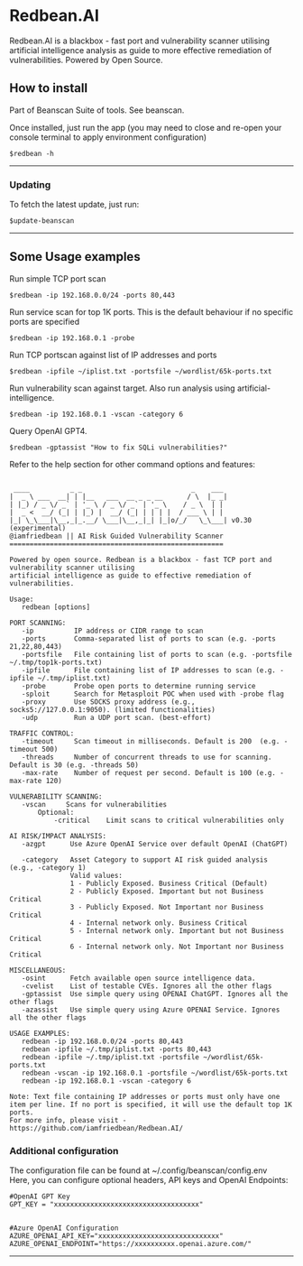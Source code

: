 # Redbean.AI
Redbean.AI is a blackbox - fast port and vulnerability scanner utilising artificial intelligence analysis as guide to more effective remediation of vulnerabilities.
Powered by Open Source.
## How to install 

Part of Beanscan Suite of tools. See beanscan.

Once installed, just run the app (you may need to close and re-open your console terminal to apply environment configuration)     

```
$redbean -h
```

*****
### Updating
To fetch the latest update, just run:
```
$update-beanscan
```   

*****


## Some Usage examples
Run simple TCP port scan
```
$redbean -ip 192.168.0.0/24 -ports 80,443
```

Run service scan for top 1K ports. This is the default behaviour if no specific ports are specified   
```
$redbean -ip 192.168.0.1 -probe
```

Run TCP portscan against list of IP addresses and ports
```
$redbean -ipfile ~/iplist.txt -portsfile ~/wordlist/65k-ports.txt
```

Run vulnerability scan against target. Also run analysis using artificial-intelligence.
```
$redbean -ip 192.168.0.1 -vscan -category 6
```

Query OpenAI GPT4.
```
$redbean -gptassist "How to fix SQLi vulnerabilities?"
```

Refer to the help section for other command options and features: 

```

 ____          _ _                           _    ___
|  _ \ ___  __| | |__   ___  __ _ _ __      / \  |_ _|
| |_) / _ \/ _` | '_ \ / _ \/ _` | '_ \    / _ \  | |
|  _ <  __/ (_| | |_) |  __/ (_| | | | |  / ___ \ | |
|_| \_\___|\__,_|_.__/ \___|\__,_|_| |_|o/_/   \_\___| v0.30 (experimental)
@iamfriedbean || AI Risk Guided Vulnerability Scanner
=====================================================

Powered by open source. Redbean is a blackbox - fast TCP port and vulnerability scanner utilising
artificial intelligence as guide to effective remediation of vulnerabilities. 

Usage:
   redbean [options] 

PORT SCANNING:                                                             
   -ip          IP address or CIDR range to scan            
   -ports       Comma-separated list of ports to scan (e.g. -ports 21,22,80,443)
   -portsfile   File containing list of ports to scan (e.g. -portsfile ~/.tmp/top1k-ports.txt)
   -ipfile      File containing list of IP addresses to scan (e.g. -ipfile ~/.tmp/iplist.txt)
   -probe       Probe open ports to determine running service
   -sploit      Search for Metasploit POC when used with -probe flag
   -proxy       Use SOCKS proxy address (e.g., socks5://127.0.0.1:9050). (limited functionalities)
   -udp         Run a UDP port scan. (best-effort)

TRAFFIC CONTROL:                                                             
   -timeout     Scan timeout in milliseconds. Default is 200  (e.g. -timeout 500)
   -threads     Number of concurrent threads to use for scanning. Default is 30 (e.g. -threads 50)
   -max-rate    Number of request per second. Default is 100 (e.g. -max-rate 120)

VULNERABILITY SCANNING:                                                     
   -vscan     Scans for vulnerabilities
       Optional:
           -critical    Limit scans to critical vulnerabilities only

AI RISK/IMPACT ANALYSIS:
   -azgpt      Use Azure OpenAI Service over default OpenAI (ChatGPT)

   -category   Asset Category to support AI risk guided analysis (e.g., -category 1)
               Valid values:
               1 - Publicly Exposed. Business Critical (Default)
               2 - Publicly Exposed. Important but not Business Critical
               3 - Publicly Exposed. Not Important nor Business Critical
               4 - Internal network only. Business Critical
               5 - Internal network only. Important but not Business Critical
               6 - Internal network only. Not Important nor Business Critical

MISCELLANEOUS:                                                     
   -osint      Fetch available open source intelligence data.
   -cvelist    List of testable CVEs. Ignores all the other flags
   -gptassist  Use simple query using OPENAI ChatGPT. Ignores all the other flags
   -azassist   Use simple query using Azure OPENAI Service. Ignores all the other flags

USAGE EXAMPLES:                                                     
   redbean -ip 192.168.0.0/24 -ports 80,443 
   redbean -ipfile ~/.tmp/iplist.txt -ports 80,443 
   redbean -ipfile ~/.tmp/iplist.txt -portsfile ~/wordlist/65k-ports.txt 
   redbean -vscan -ip 192.168.0.1 -portsfile ~/wordlist/65k-ports.txt
   redbean -ip 192.168.0.1 -vscan -category 6
 
Note: Text file containing IP addresses or ports must only have one item per line. If no port is specified, it will use the default top 1K ports.
For more info, please visit - https://github.com/iamfriedbean/Redbean.AI/

```


### Additional configuration
  

The configuration file can be found at ~/.config/beanscan/config.env   
Here, you can configure optional headers, API keys and OpenAI Endpoints:

```
#OpenAI GPT Key
GPT_KEY = "xxxxxxxxxxxxxxxxxxxxxxxxxxxxxxxxxxxx"


#Azure OpenAI Configuration
AZURE_OPENAI_API_KEY="xxxxxxxxxxxxxxxxxxxxxxxxxxxxxx"
AZURE_OPENAI_ENDPOINT="https://xxxxxxxxxx.openai.azure.com/"
```


*****
